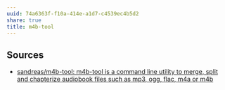 ```yaml
---
uuid: 74a6363f-f10a-414e-a1d7-c4539ec4b5d2
share: true
title: m4b-tool
---
```

## Sources

* [sandreas/m4b-tool: m4b-tool is a command line utility to merge, split and chapterize audiobook files such as mp3, ogg, flac, m4a or m4b](https://github.com/sandreas/m4b-tool)